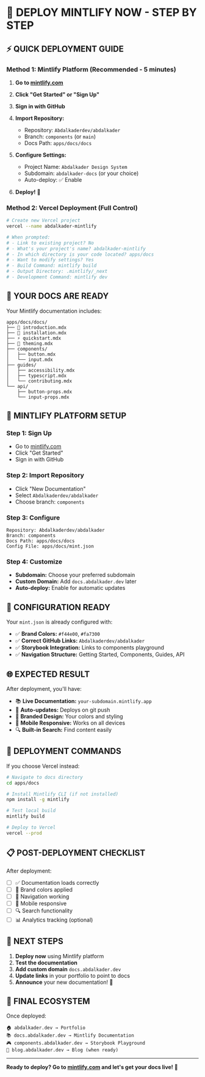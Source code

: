 # 🚀 DEPLOY MINTLIFY NOW - STEP BY STEP

## ⚡ **QUICK DEPLOYMENT GUIDE**

### **Method 1: Mintlify Platform (Recommended - 5 minutes)**

1. **Go to [mintlify.com](https://mintlify.com)**
2. **Click "Get Started" or "Sign Up"**
3. **Sign in with GitHub**
4. **Import Repository:**
   - Repository: `Abdalkaderdev/abdalkader`
   - Branch: `components` (or `main`)
   - Docs Path: `apps/docs/docs`

5. **Configure Settings:**
   - Project Name: `Abdalkader Design System`
   - Subdomain: `abdalkader-docs` (or your choice)
   - Auto-deploy: ✅ Enable

6. **Deploy!** 🎉

### **Method 2: Vercel Deployment (Full Control)**

```bash
# Create new Vercel project
vercel --name abdalkader-mintlify

# When prompted:
# - Link to existing project? No
# - What's your project's name? abdalkader-mintlify
# - In which directory is your code located? apps/docs
# - Want to modify settings? Yes
# - Build Command: mintlify build
# - Output Directory: .mintlify/_next
# - Development Command: mintlify dev
```

## 📁 **YOUR DOCS ARE READY**

Your Mintlify documentation includes:

```
apps/docs/docs/
├── 📖 introduction.mdx
├── 🚀 installation.mdx  
├── ⚡ quickstart.mdx
├── 🎨 theming.mdx
├── components/
│   ├── button.mdx
│   └── input.mdx
├── guides/
│   ├── accessibility.mdx
│   ├── typescript.mdx
│   └── contributing.mdx
└── api/
    ├── button-props.mdx
    └── input-props.mdx
```

## 🎯 **MINTLIFY PLATFORM SETUP**

### **Step 1: Sign Up**
- Go to [mintlify.com](https://mintlify.com)
- Click "Get Started"
- Sign in with GitHub

### **Step 2: Import Repository**
- Click "New Documentation"
- Select `Abdalkaderdev/abdalkader`
- Choose branch: `components`

### **Step 3: Configure**
```
Repository: Abdalkaderdev/abdalkader
Branch: components
Docs Path: apps/docs/docs
Config File: apps/docs/mint.json
```

### **Step 4: Customize**
- **Subdomain:** Choose your preferred subdomain
- **Custom Domain:** Add `docs.abdalkader.dev` later
- **Auto-deploy:** Enable for automatic updates

## 🔧 **CONFIGURATION READY**

Your `mint.json` is already configured with:
- ✅ **Brand Colors:** `#f44e00`, `#fa7300`
- ✅ **Correct GitHub Links:** `Abdalkaderdev/abdalkader`
- ✅ **Storybook Integration:** Links to components playground
- ✅ **Navigation Structure:** Getting Started, Components, Guides, API

## 🌐 **EXPECTED RESULT**

After deployment, you'll have:
- 📚 **Live Documentation:** `your-subdomain.mintlify.app`
- 🔗 **Auto-updates:** Deploys on git push
- 🎨 **Branded Design:** Your colors and styling
- 📱 **Mobile Responsive:** Works on all devices
- 🔍 **Built-in Search:** Find content easily

## 🚀 **DEPLOYMENT COMMANDS**

If you choose Vercel instead:

```bash
# Navigate to docs directory
cd apps/docs

# Install Mintlify CLI (if not installed)
npm install -g mintlify

# Test local build
mintlify build

# Deploy to Vercel
vercel --prod
```

## 📋 **POST-DEPLOYMENT CHECKLIST**

After deployment:
- [ ] ✅ Documentation loads correctly
- [ ] 🎨 Brand colors applied
- [ ] 🔗 Navigation working
- [ ] 📱 Mobile responsive
- [ ] 🔍 Search functionality
- [ ] 📊 Analytics tracking (optional)

## 🎯 **NEXT STEPS**

1. **Deploy now** using Mintlify platform
2. **Test the documentation** 
3. **Add custom domain** `docs.abdalkader.dev`
4. **Update links** in your portfolio to point to docs
5. **Announce** your new documentation! 📢

## 🔗 **FINAL ECOSYSTEM**

Once deployed:
```
🏠 abdalkader.dev → Portfolio
📚 docs.abdalkader.dev → Mintlify Documentation  
🎮 components.abdalkader.dev → Storybook Playground
📝 blog.abdalkader.dev → Blog (when ready)
```

---

**Ready to deploy? Go to [mintlify.com](https://mintlify.com) and let's get your docs live! 🚀**